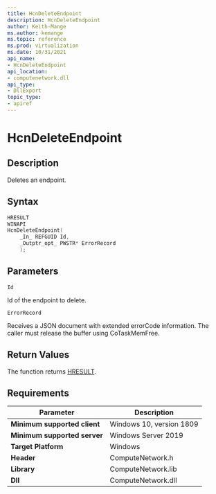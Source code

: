 ```yaml
---
title: HcnDeleteEndpoint
description: HcnDeleteEndpoint
author: Keith-Mange
ms.author: kemange
ms.topic: reference
ms.prod: virtualization
ms.date: 10/31/2021
api_name:
- HcnDeleteEndpoint
api_location:
- computenetwork.dll
api_type:
- DllExport
topic_type:
- apiref
---
```

# HcnDeleteEndpoint

## Description

Deletes an endpoint.

## Syntax

```cpp
HRESULT
WINAPI
HcnDeleteEndpoint(
    _In_ REFGUID Id,
    _Outptr_opt_ PWSTR* ErrorRecord
    );

```

## Parameters

`Id`

Id of the endpoint to delete.

`ErrorRecord`

Receives a JSON document with extended errorCode information. The caller must release the buffer using CoTaskMemFree.

## Return Values

The function returns [HRESULT](./HCNHResult.md).

## Requirements

|Parameter|Description|
|---|---|
| **Minimum supported client** | Windows 10, version 1809 |
| **Minimum supported server** | Windows Server 2019 |
| **Target Platform** | Windows |
| **Header** | ComputeNetwork.h |
| **Library** | ComputeNetwork.lib |
| **Dll** | ComputeNetwork.dll |




